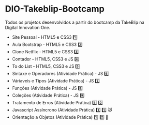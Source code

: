 # DIO-Takeblip-Bootcamp
Todos os projetos desenvolvidos a partir do bootcamp da TakeBlip na Digital Innovation One.

- Site Pessoal - HTML5 e CSS3 :one:
- Aula Bootstrap - HTML5 e CSS3 :two: 
- Clone Netflix - HTML5 e CSS3 :three:
- Contador - HTML5, CSS3 e JS :four:
- To do List - HTML5, CSS3 e JS :five:
- Sintaxe e Operadores (Atividade Prática) - JS :six:
- Váriaveis e Tipos (Atividade Prática) - JS :seven:
- Funções (Atividade Prática) - JS :eight:
- Coleções (Atividade Prática) - JS :nine:
- Tratamento de Erros (Atividade Prática) :one: :zero:
- Javascript Assíncrono (Atividade Prática) :one: :one: :cat:
- Orientação a Objetos (Atividade Prática) :one: :two: 💸 